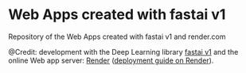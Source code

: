 # Web Apps created with fastai v1

Repository of the Web Apps created with fastai v1 and render.com

@Credit: development with the Deep Learning library [fastai v1](https://docs.fast.ai/) and the online Web app server: [Render](https://render.com) ([deployment guide on Render](https://course-v3.fast.ai/deployment_render.html)).

